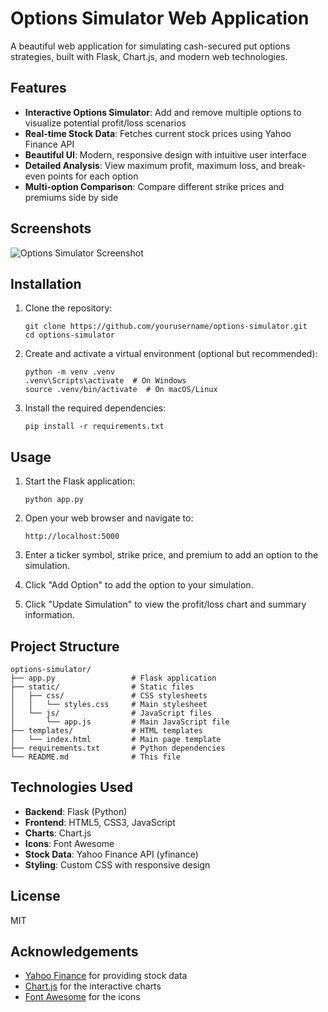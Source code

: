 # Options Simulator Web Application

A beautiful web application for simulating cash-secured put options strategies, built with Flask, Chart.js, and modern web technologies.

## Features

- **Interactive Options Simulator**: Add and remove multiple options to visualize potential profit/loss scenarios
- **Real-time Stock Data**: Fetches current stock prices using Yahoo Finance API
- **Beautiful UI**: Modern, responsive design with intuitive user interface
- **Detailed Analysis**: View maximum profit, maximum loss, and break-even points for each option
- **Multi-option Comparison**: Compare different strike prices and premiums side by side

## Screenshots

![Options Simulator Screenshot](https://via.placeholder.com/800x450.png?text=Options+Simulator+Screenshot)

## Installation

1. Clone the repository:
   ```
   git clone https://github.com/yourusername/options-simulator.git
   cd options-simulator
   ```

2. Create and activate a virtual environment (optional but recommended):
   ```
   python -m venv .venv
   .venv\Scripts\activate  # On Windows
   source .venv/bin/activate  # On macOS/Linux
   ```

3. Install the required dependencies:
   ```
   pip install -r requirements.txt
   ```

## Usage

1. Start the Flask application:
   ```
   python app.py
   ```

2. Open your web browser and navigate to:
   ```
   http://localhost:5000
   ```

3. Enter a ticker symbol, strike price, and premium to add an option to the simulation.

4. Click "Add Option" to add the option to your simulation.

5. Click "Update Simulation" to view the profit/loss chart and summary information.

## Project Structure

```
options-simulator/
├── app.py                 # Flask application
├── static/                # Static files
│   ├── css/               # CSS stylesheets
│   │   └── styles.css     # Main stylesheet
│   └── js/                # JavaScript files
│       └── app.js         # Main JavaScript file
├── templates/             # HTML templates
│   └── index.html         # Main page template
├── requirements.txt       # Python dependencies
└── README.md              # This file
```

## Technologies Used

- **Backend**: Flask (Python)
- **Frontend**: HTML5, CSS3, JavaScript
- **Charts**: Chart.js
- **Icons**: Font Awesome
- **Stock Data**: Yahoo Finance API (yfinance)
- **Styling**: Custom CSS with responsive design

## License

MIT

## Acknowledgements

- [Yahoo Finance](https://finance.yahoo.com/) for providing stock data
- [Chart.js](https://www.chartjs.org/) for the interactive charts
- [Font Awesome](https://fontawesome.com/) for the icons
